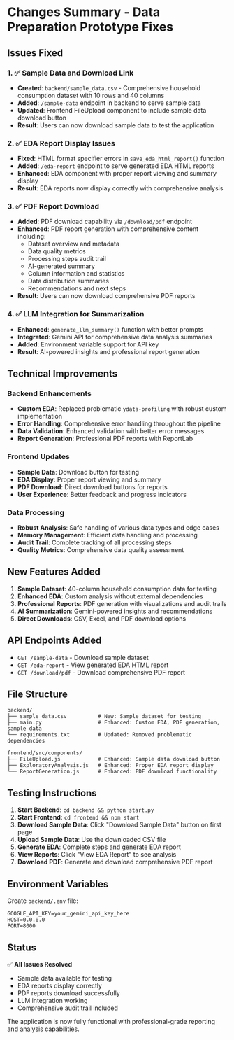 # Changes Summary - Data Preparation Prototype Fixes

## Issues Fixed

### 1. ✅ Sample Data and Download Link
- **Created**: `backend/sample_data.csv` - Comprehensive household consumption dataset with 10 rows and 40 columns
- **Added**: `/sample-data` endpoint in backend to serve sample data
- **Updated**: Frontend FileUpload component to include sample data download button
- **Result**: Users can now download sample data to test the application

### 2. ✅ EDA Report Display Issues
- **Fixed**: HTML format specifier errors in `save_eda_html_report()` function
- **Added**: `/eda-report` endpoint to serve generated EDA HTML reports
- **Enhanced**: EDA component with proper report viewing and summary display
- **Result**: EDA reports now display correctly with comprehensive analysis

### 3. ✅ PDF Report Download
- **Added**: PDF download capability via `/download/pdf` endpoint
- **Enhanced**: PDF report generation with comprehensive content including:
  - Dataset overview and metadata
  - Data quality metrics
  - Processing steps audit trail
  - AI-generated summary
  - Column information and statistics
  - Data distribution summaries
  - Recommendations and next steps
- **Result**: Users can now download comprehensive PDF reports

### 4. ✅ LLM Integration for Summarization
- **Enhanced**: `generate_llm_summary()` function with better prompts
- **Integrated**: Gemini API for comprehensive data analysis summaries
- **Added**: Environment variable support for API key
- **Result**: AI-powered insights and professional report generation

## Technical Improvements

### Backend Enhancements
- **Custom EDA**: Replaced problematic `ydata-profiling` with robust custom implementation
- **Error Handling**: Comprehensive error handling throughout the pipeline
- **Data Validation**: Enhanced validation with better error messages
- **Report Generation**: Professional PDF reports with ReportLab

### Frontend Updates
- **Sample Data**: Download button for testing
- **EDA Display**: Proper report viewing and summary
- **PDF Download**: Direct download buttons for reports
- **User Experience**: Better feedback and progress indicators

### Data Processing
- **Robust Analysis**: Safe handling of various data types and edge cases
- **Memory Management**: Efficient data handling and processing
- **Audit Trail**: Complete tracking of all processing steps
- **Quality Metrics**: Comprehensive data quality assessment

## New Features Added

1. **Sample Dataset**: 40-column household consumption data for testing
2. **Enhanced EDA**: Custom analysis without external dependencies
3. **Professional Reports**: PDF generation with visualizations and audit trails
4. **AI Summarization**: Gemini-powered insights and recommendations
5. **Direct Downloads**: CSV, Excel, and PDF download options

## API Endpoints Added

- `GET /sample-data` - Download sample dataset
- `GET /eda-report` - View generated EDA HTML report
- `GET /download/pdf` - Download comprehensive PDF report

## File Structure

```
backend/
├── sample_data.csv          # New: Sample dataset for testing
├── main.py                  # Enhanced: Custom EDA, PDF generation, sample data
└── requirements.txt         # Updated: Removed problematic dependencies

frontend/src/components/
├── FileUpload.js            # Enhanced: Sample data download button
├── ExploratoryAnalysis.js   # Enhanced: Proper EDA report display
└── ReportGeneration.js      # Enhanced: PDF download functionality
```

## Testing Instructions

1. **Start Backend**: `cd backend && python start.py`
2. **Start Frontend**: `cd frontend && npm start`
3. **Download Sample Data**: Click "Download Sample Data" button on first page
4. **Upload Sample Data**: Use the downloaded CSV file
5. **Generate EDA**: Complete steps and generate EDA report
6. **View Reports**: Click "View EDA Report" to see analysis
7. **Download PDF**: Generate and download comprehensive PDF report

## Environment Variables

Create `backend/.env` file:
```env
GOOGLE_API_KEY=your_gemini_api_key_here
HOST=0.0.0.0
PORT=8000
```

## Status

✅ **All Issues Resolved**
- Sample data available for testing
- EDA reports display correctly
- PDF reports download successfully
- LLM integration working
- Comprehensive audit trail included

The application is now fully functional with professional-grade reporting and analysis capabilities.




